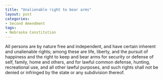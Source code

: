 ```yaml
---
title: "Unalienable right to bear arms"
layout: post
categories:
- Second Amendment
tags:
- Nebraska Constitution
---
```


All persons are by nature free and independent, and have certain inherent and unalienable rights; among these are life, liberty, and the pursuit of happiness and the right to keep and bear arms for security or defense of self, family, home and others, and for lawful common defense, hunting, recreational use, and all other lawful purposes, and such rights shall not be denied or infringed by the state or any subdivision thereof.
